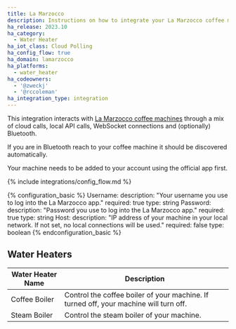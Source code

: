 ```yaml
---
title: La Marzocco
description: Instructions on how to integrate your La Marzocco coffee machine with Home Assistant.
ha_release: 2023.10
ha_category:
  - Water Heater
ha_iot_class: Cloud Polling
ha_config_flow: true
ha_domain: lamarzocco
ha_platforms:
  - water_heater
ha_codeowners:
  - '@zweckj'
  - '@rccoleman'
ha_integration_type: integration
---
```


This integration interacts with [La Marzocco coffee machines](https://lamarzocco.com/it/en/) through a mix of cloud calls, local API calls, WebSocket connections and (optionally) Bluetooth. 

If you are in Bluetooth reach to your coffee machine it should be discovered automatically.

Your machine needs to be added to your account using the official app first.


{% include integrations/config_flow.md %}

{% configuration_basic %}
Username:
  description: "Your username you use to log into the La Marzocco app."
  required: true
  type: string
Password:
  description: "Password you use to log into the La Marzocco app."
  required: true
  type: string
Host:
  description: "IP address of your machine in your local network. If not set, no local connections will be used."
  required: false
  type: boolean
{% endconfiguration_basic %}

## Water Heaters
| Water Heater Name | Description |
|-------------|-------------|
| Coffee Boiler | Control the coffee boiler of your machine. If turned off, your machine will turn off. |
| Steam Boiler | Control the steam boiler of your machine. |

